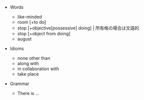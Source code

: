 - Words
  - like-minded
  - room [+to do]
  - stop [+objective[possessive] doing] | 所有格の場合は文語的
  - stop [+object from doing]
  - august

- Idioms
  - none other than
  - along with
  - in collaboration with
  - take place

- Grammar
  - There is ...
